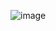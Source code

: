 
![image](https://user-images.githubusercontent.com/84688157/122503674-e1945100-cfc6-11eb-9bc1-97cafd00c530.png)
